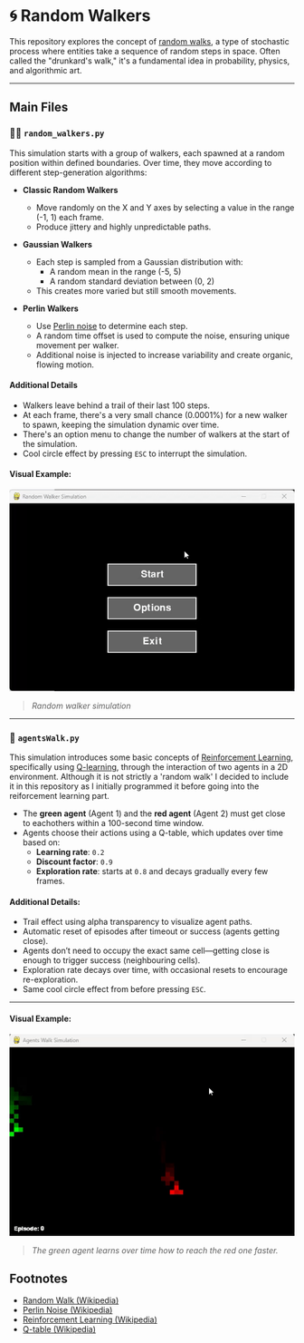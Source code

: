 # 🌀 Random Walkers

This repository explores the concept of [random walks](https://en.wikipedia.org/wiki/Random_walk), a type of stochastic process where entities take a sequence of random steps in space. Often called the "drunkard's walk," it's a fundamental idea in probability, physics, and algorithmic art.

---

## Main Files

### 🚶‍♂️ `random_walkers.py`

This simulation starts with a group of walkers, each spawned at a random position within defined boundaries. Over time, they move according to different step-generation algorithms:

- **Classic Random Walkers**
  - Move randomly on the X and Y axes by selecting a value in the range (-1, 1) each frame.
  - Produce jittery and highly unpredictable paths.

- **Gaussian Walkers**
  - Each step is sampled from a Gaussian distribution with:
    - A random mean in the range (-5, 5)
    - A random standard deviation between (0, 2)
  - This creates more varied but still smooth movements.

- **Perlin Walkers**
  - Use [Perlin noise](https://en.wikipedia.org/wiki/Perlin_noise) to determine each step.
  - A random time offset is used to compute the noise, ensuring unique movement per walker.
  - Additional noise is injected to increase variability and create organic, flowing motion.

#### Additional Details

- Walkers leave behind a trail of their last 100 steps.
- At each frame, there's a very small chance (0.0001%) for a new walker to spawn, keeping the simulation dynamic over time.
- There's an option menu to change the number of walkers at the start of the simulation.
- Cool circle effect by pressing `ESC` to interrupt the simulation.

#### Visual Example:

![Random Walk](gifs/randomWalker.gif)

> *Random walker simulation*

---

### 🧠 `agentsWalk.py`

This simulation introduces some basic concepts of [Reinforcement Learning](https://en.wikipedia.org/wiki/Reinforcement_learning), specifically using [Q-learning](https://en.wikipedia.org/wiki/Q-learning), through the interaction of two agents in a 2D environment.
Although it is not strictly a 'random walk' I decided to include it in this repository as I initially programmed it before going into the reiforcement learning part.

- The **green agent** (Agent 1) and the **red agent** (Agent 2) must get close to eachothers within a 100-second time window.
- Agents choose their actions using a Q-table, which updates over time based on:
  - **Learning rate**: `0.2`
  - **Discount factor**: `0.9`
  - **Exploration rate**: starts at `0.8` and decays gradually every few frames.

#### Additional Details:
- Trail effect using alpha transparency to visualize agent paths.
- Automatic reset of episodes after timeout or success (agents getting close).
- Agents don’t need to occupy the exact same cell—getting close is enough to trigger success (neighbouring cells).
- Exploration rate decays over time, with occasional resets to encourage re-exploration.
- Same cool circle effect from before pressing `ESC`.
---

#### Visual Example:

![Agents Walk](gifs/agentWalk.gif)

> *The green agent learns over time how to reach the red one faster.*

## Footnotes

- [Random Walk (Wikipedia)](https://en.wikipedia.org/wiki/Random_walk)
- [Perlin Noise (Wikipedia)](https://en.wikipedia.org/wiki/Perlin_noise)
- [Reinforcement Learning (Wikipedia)](https://en.wikipedia.org/wiki/Reinforcement_learning)
- [Q-table (Wikipedia)](https://en.wikipedia.org/wiki/Q-learning)
